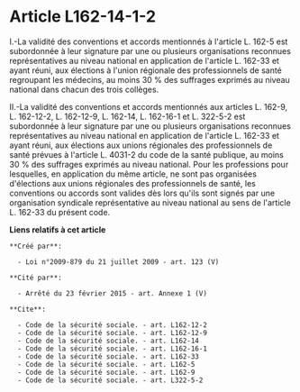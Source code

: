 # Article L162-14-1-2

I.-La validité des conventions et accords mentionnés à l'article L. 162-5 est subordonnée à leur signature par une ou
plusieurs organisations reconnues représentatives au niveau national en application de l'article L. 162-33 et ayant réuni,
aux élections à l'union régionale des professionnels de santé regroupant les médecins, au moins 30 % des suffrages exprimés
au niveau national dans chacun des trois collèges. 

II.-La validité des conventions et accords mentionnés aux articles L. 162-9, 
L. 162-12-2, L. 162-12-9, L. 162-14, L. 162-16-1 et L. 322-5-2 est subordonnée à leur signature par une ou plusieurs
organisations reconnues représentatives au niveau national en application de l'article L. 162-33 et ayant réuni, aux
élections aux unions régionales des professionnels de santé prévues à l'article L. 4031-2 du code de la santé publique, au
moins 30 % des suffrages exprimés au niveau national. Pour les professions pour lesquelles, en application du même article,
ne sont pas organisées d'élections aux unions régionales des professionnels de santé, les conventions ou accords sont valides
dès lors qu'ils sont signés par une organisation syndicale représentative au niveau national au sens de l'article L. 162-33
du présent code.

**Liens relatifs à cet article**

	**Créé par**:

	  - Loi n°2009-879 du 21 juillet 2009 - art. 123 (V)

	**Cité par**:

	  - Arrêté du 23 février 2015 - art. Annexe 1 (V)

	**Cite**:

	  - Code de la sécurité sociale. - art. L162-12-2
	  - Code de la sécurité sociale. - art. L162-12-9
	  - Code de la sécurité sociale. - art. L162-14
	  - Code de la sécurité sociale. - art. L162-16-1
	  - Code de la sécurité sociale. - art. L162-33
	  - Code de la sécurité sociale. - art. L162-5
	  - Code de la sécurité sociale. - art. L162-9
	  - Code de la sécurité sociale. - art. L322-5-2
